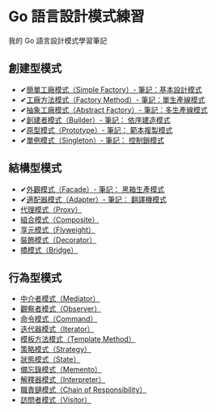 # Go 語言設計模式練習


我的 Go 語言設計模式學習筆記

## 創建型模式

* ✔[簡單工廠模式（Simple Factory）- 筆記：基本設計模式](./00_simple_factory)
* ✔[工廠方法模式（Factory Method）- 筆記：單生產線模式](./04_factory_method)
* ✔[抽象工廠模式（Abstract Factory）- 筆記：多生產線模式](./05_abstract_factory)
* ✔[創建者模式（Builder）- 筆記： 依序建造模式](./06_builder)
* ✔[原型模式（Prototype）- 筆記： 範本複製模式](./07_prototype)
* ✔[單例模式（Singleton）- 筆記： 控制鎖模式](./03_singleton)

## 結構型模式

* ✔[外觀模式（Facade）- 筆記： 黑箱生產模式](./01_facade)
* ✔[適配器模式（Adapter）- 筆記： 翻譯機模式](./02_adapter)
* [代理模式（Proxy）](./09_proxy)
* [組合模式（Composite）](./13_composite)
* [享元模式（Flyweight）](./18_flyweight)
* [裝飾模式（Decorator）](./20_decorator)
* [橋模式（Bridge）](./22_bridge)

## 行為型模式

* [中介者模式（Mediator）](./08_mediator)
* [觀察者模式（Observer）](./10_observer)
* [命令模式（Command）](./11_command)
* [迭代器模式（Iterator）](./12_iterator)
* [模板方法模式（Template Method）](./14_template_method)
* [策略模式（Strategy）](./15_strategy)
* [狀態模式（State）](./16_state)
* [備忘錄模式（Memento）](./17_memento)
* [解釋器模式（Interpreter）](./19_interpreter)
* [職責鏈模式（Chain of Responsibility）](./21_chain_of_responsibility)
* [訪問者模式（Visitor）](./23_visitor)